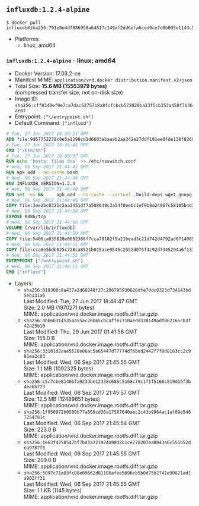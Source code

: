 ## `influxdb:1.2.4-alpine`

```console
$ docker pull influxdb@sha256:791e0e4d7886958a64817c149af2dd6efa6ced9ce7d0b095e1143c55e55649a1
```

-	Platforms:
	-	linux; amd64

### `influxdb:1.2.4-alpine` - linux; amd64

-	Docker Version: 17.03.2-ce
-	Manifest MIME: `application/vnd.docker.distribution.manifest.v2+json`
-	Total Size: **15.6 MB (15553979 bytes)**  
	(compressed transfer size, not on-disk size)
-	Image ID: `sha256:cff0340ef9e7ca7dac52757b8a8fcfcbcb572020ba23f5cb353a450f7b36ae07`
-	Entrypoint: `["\/entrypoint.sh"]`
-	Default Command: `["influxd"]`

```dockerfile
# Tue, 27 Jun 2017 18:39:21 GMT
ADD file:9d67752278c0e5a1298cd2d6603ebaaab2aa342e27ddf191ee0fde138f82698c in / 
# Tue, 27 Jun 2017 18:39:45 GMT
CMD ["/bin/sh"]
# Tue, 27 Jun 2017 20:00:37 GMT
RUN echo 'hosts: files dns' >> /etc/nsswitch.conf
# Wed, 06 Sep 2017 21:44:43 GMT
RUN apk add --no-cache bash
# Wed, 06 Sep 2017 21:44:44 GMT
ENV INFLUXDB_VERSION=1.2.4
# Wed, 06 Sep 2017 21:44:49 GMT
RUN set -ex &&     apk add --no-cache --virtual .build-deps wget gnupg tar ca-certificates &&     update-ca-certificates &&     for key in         05CE15085FC09D18E99EFB22684A14CF2582E0C5 ;     do         gpg --keyserver ha.pool.sks-keyservers.net --recv-keys "$key" ||         gpg --keyserver pgp.mit.edu --recv-keys "$key" ||         gpg --keyserver keyserver.pgp.com --recv-keys "$key" ;     done &&     wget -q https://dl.influxdata.com/influxdb/releases/influxdb-${INFLUXDB_VERSION}-static_linux_amd64.tar.gz.asc &&     wget -q https://dl.influxdata.com/influxdb/releases/influxdb-${INFLUXDB_VERSION}-static_linux_amd64.tar.gz &&     gpg --batch --verify influxdb-${INFLUXDB_VERSION}-static_linux_amd64.tar.gz.asc influxdb-${INFLUXDB_VERSION}-static_linux_amd64.tar.gz &&     mkdir -p /usr/src &&     tar -C /usr/src -xzf influxdb-${INFLUXDB_VERSION}-static_linux_amd64.tar.gz &&     rm -f /usr/src/influxdb-*/influxdb.conf &&     chmod +x /usr/src/influxdb-*/* &&     cp -a /usr/src/influxdb-*/* /usr/bin/ &&     rm -rf *.tar.gz* /usr/src /root/.gnupg &&     apk del .build-deps
# Wed, 06 Sep 2017 21:44:49 GMT
COPY file:3ee2bc0321c2aa2451df7a508649c3a54f0eebc1ef9b8a24967c58105b4d3160 in /etc/influxdb/influxdb.conf 
# Wed, 06 Sep 2017 21:44:50 GMT
EXPOSE 8086/tcp
# Wed, 06 Sep 2017 21:44:50 GMT
VOLUME [/var/lib/influxdb]
# Wed, 06 Sep 2017 21:44:50 GMT
COPY file:5406ca035828e0692366f7cca79182f9a21bead3c21d742d4792ad07140052f8 in /entrypoint.sh 
# Wed, 06 Sep 2017 21:44:51 GMT
COPY file:cca8e5bdb025c728ca8521b015ace9545c2552d075f4c92d7345294a6f1371c2 in /init-influxdb.sh 
# Wed, 06 Sep 2017 21:44:51 GMT
ENTRYPOINT ["/entrypoint.sh"]
# Wed, 06 Sep 2017 21:44:51 GMT
CMD ["influxd"]
```

-	Layers:
	-	`sha256:019300c8a437a2d60248f27c206795930626dfe7ddc0323d734143bd5eb131a6`  
		Last Modified: Tue, 27 Jun 2017 18:48:47 GMT  
		Size: 2.0 MB (1970271 bytes)  
		MIME: application/vnd.docker.image.rootfs.diff.tar.gzip
	-	`sha256:dbb6b314535aa55ac76b65cbcaffe7710aedd338149adf862165cb3f42a25b10`  
		Last Modified: Thu, 29 Jun 2017 01:41:56 GMT  
		Size: 155.0 B  
		MIME: application/vnd.docker.image.rootfs.diff.tar.gzip
	-	`sha256:33101d2aae5528e06ac5e65447d77774d76bed2442f7f0d8163cc2c981ea2c03`  
		Last Modified: Wed, 06 Sep 2017 21:45:55 GMT  
		Size: 1.1 MB (1092325 bytes)  
		MIME: application/vnd.docker.image.rootfs.diff.tar.gzip
	-	`sha256:c5c7cbe8140bfa923dbe12338c686c5168c79c1f1f5160c819d15f3b4ee6b773`  
		Last Modified: Wed, 06 Sep 2017 21:45:57 GMT  
		Size: 12.5 MB (12489651 bytes)  
		MIME: application/vnd.docker.image.rootfs.diff.tar.gzip
	-	`sha256:1f950972b0586b77a869cd36a17587640aec2c43b9964ac1af89e5487254781c`  
		Last Modified: Wed, 06 Sep 2017 21:45:54 GMT  
		Size: 223.0 B  
		MIME: application/vnd.docker.image.rootfs.diff.tar.gzip
	-	`sha256:1e63f4258547bf7bd1a221924a98d2b1ce778207ea8043a6c555b52dea9787f5`  
		Last Modified: Wed, 06 Sep 2017 21:45:55 GMT  
		Size: 209.0 B  
		MIME: application/vnd.docker.image.rootfs.diff.tar.gzip
	-	`sha256:5097c71a03fc88e09662d81186afee5696eb5b0d75b2741e90621ad1a902ff31`  
		Last Modified: Wed, 06 Sep 2017 21:45:55 GMT  
		Size: 1.1 KB (1145 bytes)  
		MIME: application/vnd.docker.image.rootfs.diff.tar.gzip
